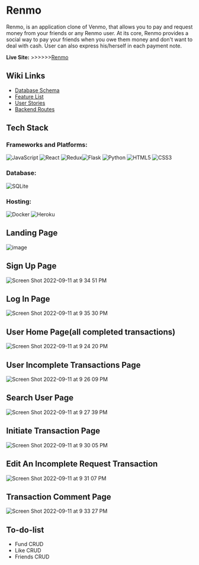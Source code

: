 # Renmo

Renmo, is an application clone of Venmo, that allows you to pay and request money from your friends or any Renmo user. At its core, Renmo provides a social way to pay your friends when you owe them money and don't want to deal with cash. User can also express his/herself in each payment note.

**Live Site:** >>>>>>[Renmo](https://renmo-app.herokuapp.com/)

## Wiki Links
- [Database Schema](https://github.com/reneeluo7/Renmo/wiki/Database-Schema)
- [Feature List](https://github.com/reneeluo7/Renmo/wiki/Features-List)
- [User Stories](https://github.com/reneeluo7/Renmo/wiki/User-Stories)
- [Backend Routes](https://github.com/reneeluo7/Renmo/wiki/Backend-Route)

## Tech Stack

### Frameworks and Platforms:

![JavaScript](https://img.shields.io/badge/javascript-%23323330.svg?style=for-the-badge&logo=javascript&logoColor=%23F7DF1E) ![React](https://img.shields.io/badge/react-%2320232a.svg?style=for-the-badge&logo=react&logoColor=%2361DAFB) ![Redux](https://img.shields.io/badge/redux-%23593d88.svg?style=for-the-badge&logo=redux&logoColor=white)![Flask](https://img.shields.io/badge/flask-%23000.svg?style=for-the-badge&logo=flask&logoColor=white) ![Python](https://img.shields.io/badge/python-3670A0?style=for-the-badge&logo=python&logoColor=ffdd54)
 ![HTML5](https://img.shields.io/badge/html5-%23E34F26.svg?style=for-the-badge&logo=html5&logoColor=white) ![CSS3](https://img.shields.io/badge/css3-%231572B6.svg?style=for-the-badge&logo=css3&logoColor=white)

### Database:

![SQLite](https://img.shields.io/badge/sqlite-%2307405e.svg?style=for-the-badge&logo=sqlite&logoColor=white)

### Hosting:

![Docker](https://img.shields.io/badge/docker-%230db7ed.svg?style=for-the-badge&logo=docker&logoColor=white)
![Heroku](https://img.shields.io/badge/heroku-%23430098.svg?style=for-the-badge&logo=heroku&logoColor=white)

## Landing Page
![image](https://user-images.githubusercontent.com/103155560/189573626-26e3303c-5f3c-4c79-ae3b-7e269b902392.png)

## Sign Up Page
![Screen Shot 2022-09-11 at 9 34 51 PM](https://user-images.githubusercontent.com/103155560/189574703-5739156d-7ca3-483f-a225-e7d78dd25675.png)

## Log In Page
![Screen Shot 2022-09-11 at 9 35 30 PM](https://user-images.githubusercontent.com/103155560/189574762-2440221d-1d40-4e96-a5e2-322b5e587b88.png)

## User Home Page(all completed transactions)
![Screen Shot 2022-09-11 at 9 24 20 PM](https://user-images.githubusercontent.com/103155560/189573799-249b7614-cc34-4ef9-a0ea-3ce185608dfd.png)

## User Incomplete Transactions Page
![Screen Shot 2022-09-11 at 9 26 09 PM](https://user-images.githubusercontent.com/103155560/189573924-f7d47123-0572-4136-96f7-4b310a3e7a12.png)

## Search User Page
![Screen Shot 2022-09-11 at 9 27 39 PM](https://user-images.githubusercontent.com/103155560/189574086-5da9764b-51a8-4d44-9116-13999bab4114.png)

## Initiate Transaction Page
![Screen Shot 2022-09-11 at 9 30 05 PM](https://user-images.githubusercontent.com/103155560/189574440-5b662a38-1b15-4142-9354-c59cc25e269a.png)

## Edit An Incomplete Request Transaction
![Screen Shot 2022-09-11 at 9 31 07 PM](https://user-images.githubusercontent.com/103155560/189575139-063981b7-3598-4d02-a7c3-1f656c980d64.png)

## Transaction Comment Page
![Screen Shot 2022-09-11 at 9 33 27 PM](https://user-images.githubusercontent.com/103155560/189574564-0053cfb6-4b8b-47d4-99d6-5375fed8e220.png)



## To-do-list

- Fund CRUD
- Like CRUD
- Friends CRUD









